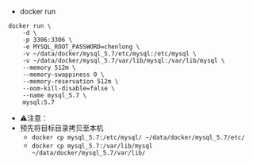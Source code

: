 - docker run
```
docker run \
    -d \
    -p 3306:3306 \
    -e MYSQL_ROOT_PASSWORD=chenlong \
    -v ~/data/docker/mysql_5.7/etc/mysql:/etc/mysql \
    -v ~/data/docker/mysql_5.7/var/lib/mysql:/var/lib/mysql \
    --memory 512m \
    --memory-swappiness 0 \
    --memory-reservation 512m \
    --oom-kill-disable=false \
    --name mysql_5.7 \
    mysql:5.7
```
- ⚠️注意：
- 预先将目标目录拷贝至本机
  - `docker cp mysql_5.7:/etc/mysql/ ~/data/docker/mysql_5.7/etc/`
  - `docker cp mysql_5.7:/var/lib/mysql ~/data/docker/mysql_5.7/var/lib/`
